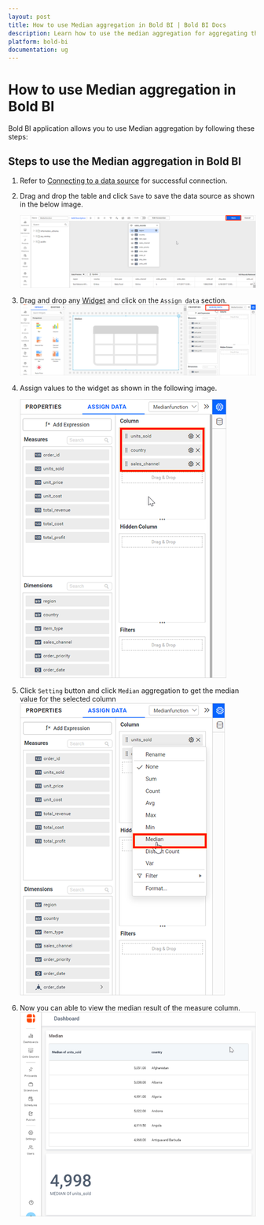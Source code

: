 ```yaml
---
layout: post
title: How to use Median aggregation in Bold BI | Bold BI Docs
description: Learn how to use the median aggregation for aggregating the results in dashboard designer in Bold BI.
platform: bold-bi
documentation: ug
---
```

# How to use Median aggregation in Bold BI

Bold BI application allows you to use Median aggregation by following these steps:

## Steps to use the Median aggregation in Bold BI

1. Refer to [Connecting to a data source](https://help.boldbi.com/embedded-bi/working-with-data-source/creating-a-new-data-source/) for successful connection.

2. Drag and drop the table and click `Save` to save the data source as shown in the below image.

	![Drag table](/static/assets/embedded/faq/images/median-table.png)

3. Drag and drop any [Widget](https://help.boldbi.com/embedded-bi/visualizing-data/visualization-widgets/) and click on the `Assign data` section.
	![Grid widget](/static/assets/embedded/faq/images/median-assign.png)

4. Assign values to the widget as shown in the following image.

    ![Assign values to widget](/static/assets/embedded/faq/images/median-assigndata.png#max-width=45%)

5. Click `Setting` button and click `Median` aggregation to get the median value for the selected column
	![Assign Median aggregation](/static/assets/embedded/faq/images/median-button.png#max-width=45%)

6. Now you can able to view the median result of the measure column.
	![View Median result](/static/assets/embedded/faq/images/median-result.png)